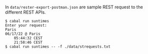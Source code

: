 In `data/rester-export-postman.json` are sample REST request to the different REST APIs.

```
$ cabal run suntimes
Enter your request:
Paris
06/17/22 @ Paris
    05:44:32 CEST
    21:58:46 CEST
$ cabal run suntimes -- -f ./data/strequests.txt
```
